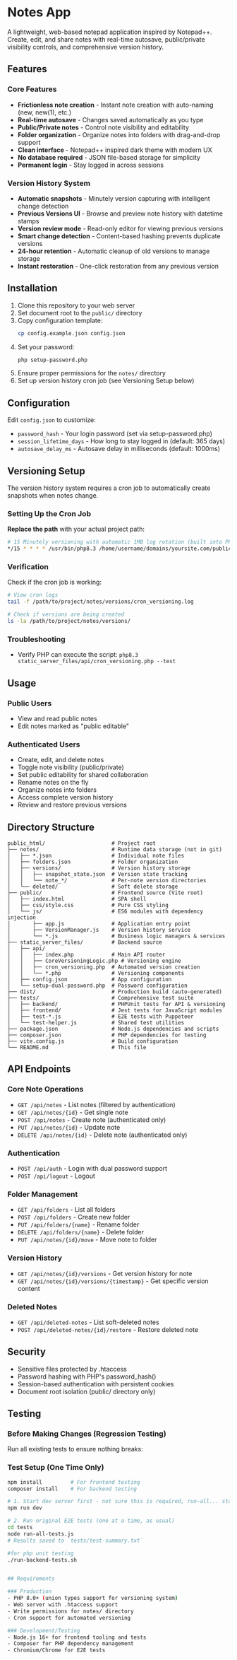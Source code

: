 # Notes App

A lightweight, web-based notepad application inspired by Notepad++. Create, edit, and share notes with real-time autosave, public/private visibility controls, and comprehensive version history.

## Features

### Core Features
- **Frictionless note creation** - Instant note creation with auto-naming (new, new(1), etc.)
- **Real-time autosave** - Changes saved automatically as you type
- **Public/Private notes** - Control note visibility and editability
- **Folder organization** - Organize notes into folders with drag-and-drop support
- **Clean interface** - Notepad++ inspired dark theme with modern UX
- **No database required** - JSON file-based storage for simplicity
- **Permanent login** - Stay logged in across sessions

### Version History System
- **Automatic snapshots** - Minutely version capturing with intelligent change detection
- **Previous Versions UI** - Browse and preview note history with datetime stamps
- **Version review mode** - Read-only editor for viewing previous versions
- **Smart change detection** - Content-based hashing prevents duplicate versions
- **24-hour retention** - Automatic cleanup of old versions to manage storage
- **Instant restoration** - One-click restoration from any previous version

## Installation

1. Clone this repository to your web server
2. Set document root to the `public/` directory
3. Copy configuration template:
   ```bash
   cp config.example.json config.json
   ```
4. Set your password:
   ```bash
   php setup-password.php
   ```
5. Ensure proper permissions for the `notes/` directory
6. Set up version history cron job (see Versioning Setup below)

## Configuration

Edit `config.json` to customize:
- `password_hash` - Your login password (set via setup-password.php)
- `session_lifetime_days` - How long to stay logged in (default: 365 days)
- `autosave_delay_ms` - Autosave delay in milliseconds (default: 1000ms)

## Versioning Setup

The version history system requires a cron job to automatically create snapshots when notes change.

### Setting Up the Cron Job

**Replace the path** with your actual project path:
   ```bash
   # 15 Minutely versioning with automatic 1MB log rotation (built into PHP script)
   */15 * * * * /usr/bin/php8.3 /home/username/domains/yoursite.com/public_html/static_server_files/api/cron_versioning.php >> /home/username/domains/yoursite.com/public_html/notes/versions/cron_versioning.log 2>&1
   ```
### Verification

Check if the cron job is working:
```bash
# View cron logs
tail -f /path/to/project/notes/versions/cron_versioning.log

# Check if versions are being created
ls -la /path/to/project/notes/versions/
```

### Troubleshooting
- Verify PHP can execute the script: `php8.3 static_server_files/api/cron_versioning.php --test`

## Usage

### Public Users
- View and read public notes
- Edit notes marked as "public editable"

### Authenticated Users
- Create, edit, and delete notes
- Toggle note visibility (public/private)
- Set public editability for shared collaboration
- Rename notes on the fly
- Organize notes into folders
- Access complete version history
- Review and restore previous versions

## Directory Structure

```
public_html/                     # Project root
├── notes/                       # Runtime data storage (not in git)
│   ├── *.json                   # Individual note files
│   ├── folders.json             # Folder organization
│   ├── versions/                # Version history storage
│   │   ├── snapshot_state.json  # Version state tracking
│   │   └── note_*/              # Per-note version directories
│   └── deleted/                 # Soft delete storage
├── public/                      # Frontend source (Vite root)
│   ├── index.html               # SPA shell
│   ├── css/style.css            # Pure CSS styling
│   └── js/                      # ES6 modules with dependency injection
│       ├── app.js               # Application entry point
│       ├── VersionManager.js    # Version history service
│       └── *.js                 # Business logic managers & services
├── static_server_files/         # Backend source
│   ├── api/
│   │   ├── index.php            # Main API router
│   │   ├── CoreVersioningLogic.php # Versioning engine
│   │   ├── cron_versioning.php  # Automated version creation
│   │   └── *.php                # Versioning components
│   ├── config.json              # App configuration
│   └── setup-dual-password.php  # Password configuration
├── dist/                        # Production build (auto-generated)
├── tests/                       # Comprehensive test suite
│   ├── backend/                 # PHPUnit tests for API & versioning
│   ├── frontend/                # Jest tests for JavaScript modules
│   ├── test-*.js                # E2E tests with Puppeteer
│   └── test-helper.js           # Shared test utilities
├── package.json                 # Node.js dependencies and scripts
├── composer.json                # PHP dependencies for testing
├── vite.config.js               # Build configuration
└── README.md                    # This file
```

## API Endpoints

### Core Note Operations
- `GET /api/notes` - List notes (filtered by authentication)
- `GET /api/notes/{id}` - Get single note
- `POST /api/notes` - Create note (authenticated only)
- `PUT /api/notes/{id}` - Update note
- `DELETE /api/notes/{id}` - Delete note (authenticated only)

### Authentication
- `POST /api/auth` - Login with dual password support
- `POST /api/logout` - Logout

### Folder Management
- `GET /api/folders` - List all folders
- `POST /api/folders` - Create new folder
- `PUT /api/folders/{name}` - Rename folder
- `DELETE /api/folders/{name}` - Delete folder
- `PUT /api/notes/{id}/move` - Move note to folder

### Version History
- `GET /api/notes/{id}/versions` - Get version history for note
- `GET /api/notes/{id}/versions/{timestamp}` - Get specific version content

### Deleted Notes
- `GET /api/deleted-notes` - List soft-deleted notes
- `POST /api/deleted-notes/{id}/restore` - Restore deleted note

## Security

- Sensitive files protected by .htaccess
- Password hashing with PHP's password_hash()
- Session-based authentication with persistent cookies
- Document root isolation (public/ directory only)

## Testing

### Before Making Changes (Regression Testing)

Run all existing tests to ensure nothing breaks:

### Test Setup (One Time Only)
```bash
npm install         # For frontend testing
composer install    # For backend testing
```

```bash
# 1. Start dev server first - not sure this is required, run-all... starts dev server, delete this line after testing
npm run dev

# 2. Run original E2E tests (one at a time, as usual)
cd tests
node run-all-tests.js
# Results saved to `tests/test-summary.txt`

#for php unit testing
./run-backend-tests.sh


## Requirements

### Production
- PHP 8.0+ (union types support for versioning system)
- Web server with .htaccess support  
- Write permissions for notes/ directory
- Cron support for automated versioning

### Development/Testing
- Node.js 16+ for frontend tooling and tests
- Composer for PHP dependency management
- Chromium/Chrome for E2E tests
